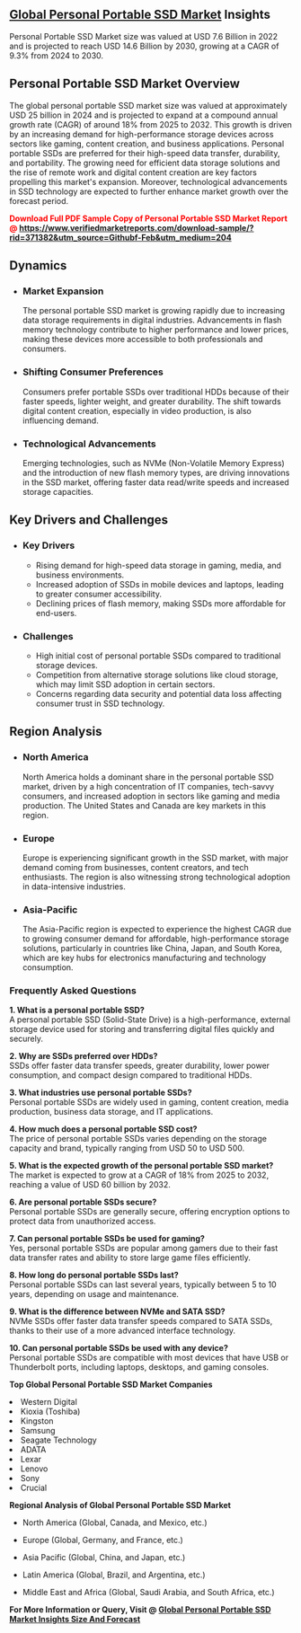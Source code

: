 <h2><a href="https://www.verifiedmarketreports.com/download-sample/?rid=371382&amp;utm_source=Githubf&amp;utm_medium=204" target="_blank">Global Personal Portable SSD Market</a> Insights</h2><p>Personal Portable SSD Market size was valued at USD 7.6 Billion in 2022 and is projected to reach USD 14.6 Billion by 2030, growing at a CAGR of 9.3% from 2024 to 2030.</p><p> <h2>Personal Portable SSD Market Overview</h2> <p>The global personal portable SSD market size was valued at approximately USD 25 billion in 2024 and is projected to expand at a compound annual growth rate (CAGR) of around 18% from 2025 to 2032. This growth is driven by an increasing demand for high-performance storage devices across sectors like gaming, content creation, and business applications. Personal portable SSDs are preferred for their high-speed data transfer, durability, and portability. The growing need for efficient data storage solutions and the rise of remote work and digital content creation are key factors propelling this market's expansion. Moreover, technological advancements in SSD technology are expected to further enhance market growth over the forecast period.</p> <p><strong><p><span class=""><span style="color: #ff0000;"><strong>Download Full PDF Sample Copy of Personal Portable SSD Market Report</strong> @ </span><a href="https://www.verifiedmarketreports.com/download-sample/?rid=371382&amp;utm_source=Githubf-Feb&amp;utm_medium=204" target="_blank">https://www.verifiedmarketreports.com/download-sample/?rid=371382&amp;utm_source=Githubf-Feb&amp;utm_medium=204</a></span></p></strong></p> <h2>Dynamics</h2> <ul> <li><h3>Market Expansion</h3> The personal portable SSD market is growing rapidly due to increasing data storage requirements in digital industries. Advancements in flash memory technology contribute to higher performance and lower prices, making these devices more accessible to both professionals and consumers.</li> <li><h3>Shifting Consumer Preferences</h3> Consumers prefer portable SSDs over traditional HDDs because of their faster speeds, lighter weight, and greater durability. The shift towards digital content creation, especially in video production, is also influencing demand.</li> <li><h3>Technological Advancements</h3> Emerging technologies, such as NVMe (Non-Volatile Memory Express) and the introduction of new flash memory types, are driving innovations in the SSD market, offering faster data read/write speeds and increased storage capacities.</li> </ul> <h2>Key Drivers and Challenges</h2> <ul> <li><h3>Key Drivers</h3> <ul> <li>Rising demand for high-speed data storage in gaming, media, and business environments.</li> <li>Increased adoption of SSDs in mobile devices and laptops, leading to greater consumer accessibility.</li> <li>Declining prices of flash memory, making SSDs more affordable for end-users.</li> </ul> </li> <li><h3>Challenges</h3> <ul> <li>High initial cost of personal portable SSDs compared to traditional storage devices.</li> <li>Competition from alternative storage solutions like cloud storage, which may limit SSD adoption in certain sectors.</li> <li>Concerns regarding data security and potential data loss affecting consumer trust in SSD technology.</li> </ul> </li> </ul> <h2>Region Analysis</h2> <ul> <li><h3>North America</h3> North America holds a dominant share in the personal portable SSD market, driven by a high concentration of IT companies, tech-savvy consumers, and increased adoption in sectors like gaming and media production. The United States and Canada are key markets in this region.</li> <li><h3>Europe</h3> Europe is experiencing significant growth in the SSD market, with major demand coming from businesses, content creators, and tech enthusiasts. The region is also witnessing strong technological adoption in data-intensive industries.</li> <li><h3>Asia-Pacific</h3> The Asia-Pacific region is expected to experience the highest CAGR due to growing consumer demand for affordable, high-performance storage solutions, particularly in countries like China, Japan, and South Korea, which are key hubs for electronics manufacturing and technology consumption.</li> </ul> <h3>Frequently Asked Questions</h3> <p><strong>1. What is a personal portable SSD?</strong><br> A personal portable SSD (Solid-State Drive) is a high-performance, external storage device used for storing and transferring digital files quickly and securely.</p> <p><strong>2. Why are SSDs preferred over HDDs?</strong><br> SSDs offer faster data transfer speeds, greater durability, lower power consumption, and compact design compared to traditional HDDs.</p> <p><strong>3. What industries use personal portable SSDs?</strong><br> Personal portable SSDs are widely used in gaming, content creation, media production, business data storage, and IT applications.</p> <p><strong>4. How much does a personal portable SSD cost?</strong><br> The price of personal portable SSDs varies depending on the storage capacity and brand, typically ranging from USD 50 to USD 500.</p> <p><strong>5. What is the expected growth of the personal portable SSD market?</strong><br> The market is expected to grow at a CAGR of 18% from 2025 to 2032, reaching a value of USD 60 billion by 2032.</p> <p><strong>6. Are personal portable SSDs secure?</strong><br> Personal portable SSDs are generally secure, offering encryption options to protect data from unauthorized access.</p> <p><strong>7. Can personal portable SSDs be used for gaming?</strong><br> Yes, personal portable SSDs are popular among gamers due to their fast data transfer rates and ability to store large game files efficiently.</p> <p><strong>8. How long do personal portable SSDs last?</strong><br> Personal portable SSDs can last several years, typically between 5 to 10 years, depending on usage and maintenance.</p> <p><strong>9. What is the difference between NVMe and SATA SSD?</strong><br> NVMe SSDs offer faster data transfer speeds compared to SATA SSDs, thanks to their use of a more advanced interface technology.</p> <p><strong>10. Can personal portable SSDs be used with any device?</strong><br> Personal portable SSDs are compatible with most devices that have USB or Thunderbolt ports, including laptops, desktops, and gaming consoles.</p> </p><p><strong>Top Global Personal Portable SSD Market Companies</strong></p><div data-test-id=""><p><li>Western Digital</li><li> Kioxia (Toshiba)</li><li> Kingston</li><li> Samsung</li><li> Seagate Technology</li><li> ADATA</li><li> Lexar</li><li> Lenovo</li><li> Sony</li><li> Crucial</li></p><div><strong>Regional Analysis of&nbsp;Global Personal Portable SSD Market</strong></div><ul><li dir="ltr"><p dir="ltr">North America&nbsp;(Global, Canada, and Mexico, etc.)</p></li><li dir="ltr"><p dir="ltr">Europe (Global, Germany, and France, etc.)</p></li><li dir="ltr"><p dir="ltr">Asia Pacific&nbsp;(Global, China, and Japan, etc.)</p></li><li dir="ltr"><p dir="ltr">Latin America&nbsp;(Global, Brazil, and Argentina, etc.)</p></li><li dir="ltr">Middle East and Africa&nbsp;(Global, Saudi Arabia, and South Africa, etc.)</li></ul><p><strong>For More Information or Query, Visit @&nbsp;</strong><strong><a href="https://www.verifiedmarketreports.com/product/personal-portable-ssd-market/?utm_source=Githubf&amp;utm_medium=204" target="_blank">Global Personal Portable SSD Market Insights Size And Forecast</a></strong></p></div>
